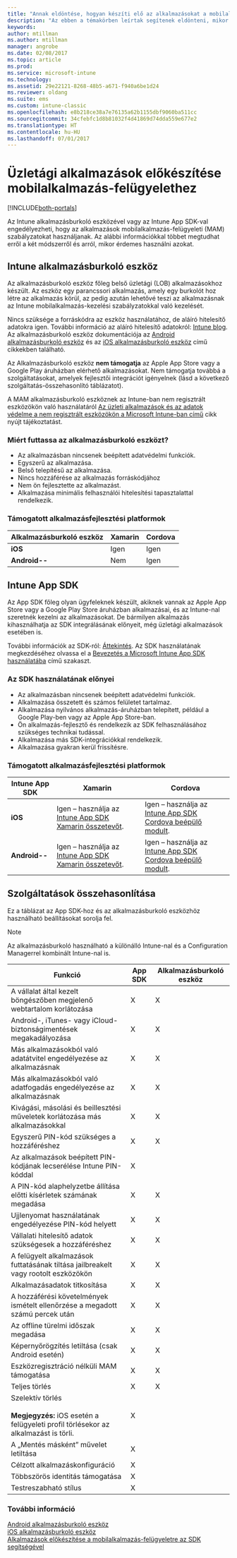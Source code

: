 ```yaml
---
title: "Annak eldöntése, hogyan készíti elő az alkalmazásokat a mobilalkalmazás-kezeléshez a Microsoft Intune-nal"
description: "Az ebben a témakörben leírtak segítenek eldönteni, mikor használja az Alkalmazásburkoló eszközt és az App SDK-t arra, hogy engedélyezze az egyéni, üzletági alkalmazások számára a mobilalkalmazás-kezelési szabályzatok használatát."
keywords: 
author: mtillman
ms.author: mtillman
manager: angrobe
ms.date: 02/08/2017
ms.topic: article
ms.prod: 
ms.service: microsoft-intune
ms.technology: 
ms.assetid: 29e22121-8268-48b5-a671-f940a6be1d24
ms.reviewer: oldang
ms.suite: ems
ms.custom: intune-classic
ms.openlocfilehash: e8b218ce38a7e76135a62b1155dbf9060ba511cc
ms.sourcegitcommit: 34cfebfc1d8b81032f4d41869d74dda559e677e2
ms.translationtype: HT
ms.contentlocale: hu-HU
ms.lasthandoff: 07/01/2017
---
```

# <a name="prepare-line-of-business-apps-for-mam"></a>Üzletági alkalmazások előkészítése mobilalkalmazás-felügyelethez

[!INCLUDE[both-portals](./includes/note-for-both-portals.md)]

Az Intune alkalmazásburkoló eszközével vagy az Intune App SDK-val engedélyezheti, hogy az alkalmazások mobilalkalmazás-felügyeleti (MAM) szabályzatokat használjanak. Az alábbi információkkal többet megtudhat erről a két módszerről és arról, mikor érdemes használni azokat.

## <a name="intune-app-wrapping-tool"></a>Intune alkalmazásburkoló eszköz
Az alkalmazásburkoló eszköz főleg belső üzletági (LOB) alkalmazásokhoz készült. Az eszköz egy parancssori alkalmazás, amely egy burkolót hoz létre az alkalmazás körül, az pedig azután lehetővé teszi az alkalmazásnak az Intune mobilalkalmazás-kezelési szabályzatokkal való kezelését.

Nincs szüksége a forráskódra az eszköz használatához, de aláíró hitelesítő adatokra igen.  További információ az aláíró hitelesítő adatokról: [Intune blog](https://blogs.technet.microsoft.com/enterprisemobility/2015/02/25/how-to-obtain-the-prerequisites-for-the-intune-app-wrapping-tool-for-ios/). Az alkalmazásburkoló eszköz dokumentációja az [Android alkalmazásburkoló eszköz](app-wrapper-prepare-android.md) és az [iOS alkalmazásburkoló eszköz](app-wrapper-prepare-ios.md) című cikkekben található.

Az Alkalmazásburkoló eszköz **nem támogatja** az Apple App Store vagy a Google Play áruházban elérhető alkalmazásokat. Nem támogatja továbbá a szolgáltatásokat, amelyek fejlesztői integrációt igényelnek (lásd a következő szolgáltatás-összehasonlító táblázatot).


A MAM alkalmazásburkoló eszköznek az Intune-ban nem regisztrált eszközökön való használatáról [Az üzleti alkalmazások és az adatok védelme a nem regisztrált eszközökön a Microsoft Intune-ban című](/intune-classic/deploy-use/protect-line-of-business-apps-and-data-on-devices-not-enrolled-in-microsoft-intune) cikk nyújt tájékoztatást.

### <a name="reasons-to-use-the-app-wrapping-tool"></a>Miért futtassa az alkalmazásburkoló eszközt?
* Az alkalmazásban nincsenek beépített adatvédelmi funkciók.
* Egyszerű az alkalmazása.
* Belső telepítésű az alkalmazása.
* Nincs hozzáférése az alkalmazás forráskódjához
* Nem ön fejlesztette az alkalmazást.
* Alkalmazása minimális felhasználói hitelesítési tapasztalattal rendelkezik.


### <a name="supported-app-development-platforms"></a>Támogatott alkalmazásfejlesztési platformok

|**Alkalmazásburkoló eszköz** | **Xamarin** |**Cordova** |
|------|----|----|
|**iOS** |Igen|Igen|
|**Android--**| Nem |Igen|

## <a name="intune-app-sdk"></a>Intune App SDK
Az App SDK főleg olyan ügyfeleknek készült, akiknek vannak az Apple App Store vagy a Google Play Store áruházban alkalmazásai, és az Intune-nal szeretnék kezelni az alkalmazásokat. De bármilyen alkalmazás kihasználhatja az SDK integrálásának előnyeit, még üzletági alkalmazások esetében is.

További információk az SDK-ról: [Áttekintés](app-sdk.md). Az SDK használatának megkezdéséhez olvassa el a [Bevezetés a Microsoft Intune App SDK használatába](app-sdk-get-started.md) című szakaszt.

### <a name="reasons-to-use-the-sdk"></a>Az SDK használatának előnyei
* Az alkalmazásban nincsenek beépített adatvédelmi funkciók.
* Alkalmazása összetett és számos felületet tartalmaz.
* Alkalmazása nyilvános alkalmazás-áruházban telepített, például a Google Play-ben vagy az Apple App Store-ban.
* Ön alkalmazás-fejlesztő és rendelkezik az SDK felhasználásához szükséges technikai tudással.
* Alkalmazása más SDK-integrációkkal rendelkezik.
* Alkalmazása gyakran kerül frissítésre.

### <a name="supported-app-development-platforms"></a>Támogatott alkalmazásfejlesztési platformok

|**Intune App SDK** |**Xamarin** |**Cordova**
|------|----|----|
|**iOS**|Igen – használja az [Intune App SDK Xamarin összetevőt](app-sdk-xamarin.md).|Igen – használja az [Intune App SDK Cordova beépülő modult](app-sdk-cordova.md).|
|**Android--**| Igen – használja az [Intune App SDK Xamarin összetevőt](app-sdk-xamarin.md).|Igen – használja az [Intune App SDK Cordova beépülő modult](app-sdk-cordova.md).|

## <a name="feature-comparison"></a>Szolgáltatások összehasonlítása
Ez a táblázat az App SDK-hoz és az alkalmazásburkoló eszközhöz használható beállításokat sorolja fel.

> [!NOTE]
> Az alkalmazásburkoló használható a különálló Intune-nal és a Configuration Managerrel kombinált Intune-nal is.

|Funkció|App SDK|Alkalmazásburkoló eszköz|
|-----------|---------------------|-----------|
|A vállalat által kezelt böngészőben megjelenő webtartalom korlátozása|X|X|
|Android-, iTunes- vagy iCloud-biztonságimentések megakadályozása|X|X|
|Más alkalmazásokból való adatátvitel engedélyezése az alkalmazásnak|X|X|
|Más alkalmazásokból való adatfogadás engedélyezése az alkalmazásnak|X|X|
|Kivágási, másolási és beillesztési műveletek korlátozása más alkalmazásokkal|X|X|
|Egyszerű PIN-kód szükséges a hozzáféréshez|X|X|
|Az alkalmazások beépített PIN-kódjának lecserélése Intune PIN-kóddal|X||
|A PIN-kód alaphelyzetbe állítása előtti kísérletek számának megadása|X|X|
|Ujjlenyomat használatának engedélyezése PIN-kód helyett |X|X|
|Vállalati hitelesítő adatok szükségesek a hozzáféréshez|X|X|
|A felügyelt alkalmazások futtatásának tiltása jailbreakelt vagy rootolt eszközökön|X|X|
|Alkalmazásadatok titkosítása|X|X|
|A hozzáférési követelmények ismételt ellenőrzése a megadott számú percek után|X|X|
|Az offline türelmi időszak megadása|X|X|
|Képernyőrögzítés letiltása (csak Android esetén)|X|X|
|Eszközregisztráció nélküli MAM támogatása|X|X|
|Teljes törlés|X|X|
|Szelektív törlés <br></br>**Megjegyzés:** iOS esetén a felügyeleti profil törlésekor az alkalmazást is törli.|X||
|A „Mentés másként” művelet letiltása |X||
|Célzott alkalmazáskonfiguráció |X||
|Többszörös identitás támogatása|X||
|Testreszabható stílus |X|||
### <a name="see-also"></a>További információ

[Android alkalmazásburkoló eszköz](app-wrapper-prepare-android.md)</br>
[iOS alkalmazásburkoló eszköz](app-wrapper-prepare-ios.md)</br>
[Alkalmazások előkészítése a mobilalkalmazás-felügyeletre az SDK segítségével](/intune-classic/deploy-use/use-the-sdk-to-enable-apps-for-mobile-application-management)
